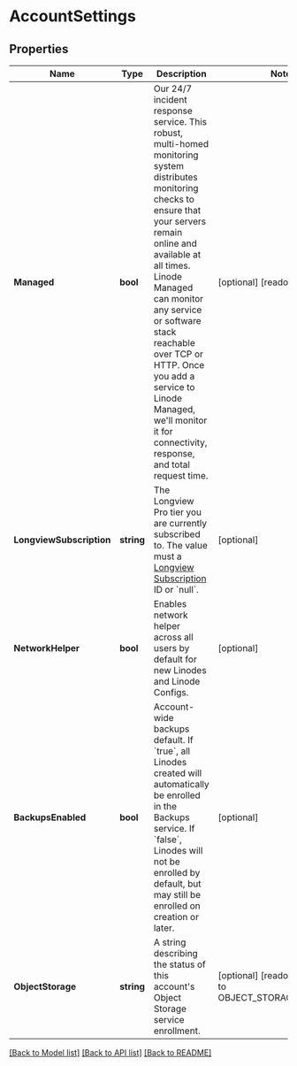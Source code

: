 # AccountSettings

## Properties

Name | Type | Description | Notes
------------ | ------------- | ------------- | -------------
**Managed** | **bool** | Our 24/7 incident response service. This robust, multi-homed monitoring system distributes monitoring checks to ensure that your servers remain online and available at all times. Linode Managed can monitor any service or software stack reachable over TCP or HTTP. Once you add a service to Linode Managed, we&#39;ll monitor it for connectivity, response, and total request time.  | [optional] [readonly] 
**LongviewSubscription** | **string** | The Longview Pro tier you are currently subscribed to. The value must a [Longview Subscription](/api/v4/longview-subscriptions) ID or &#x60;null&#x60;.  | [optional] 
**NetworkHelper** | **bool** | Enables network helper across all users by default for new Linodes and Linode Configs.  | [optional] 
**BackupsEnabled** | **bool** | Account-wide backups default.  If &#x60;true&#x60;, all Linodes created will automatically be enrolled in the Backups service.  If &#x60;false&#x60;, Linodes will not be enrolled by default, but may still be enrolled on creation or later.  | [optional] 
**ObjectStorage** | **string** | A string describing the status of this account&#39;s Object Storage service enrollment.  | [optional] [readonly] [default to OBJECT_STORAGE_DISABLED]

[[Back to Model list]](../README.md#documentation-for-models) [[Back to API list]](../README.md#documentation-for-api-endpoints) [[Back to README]](../README.md)


